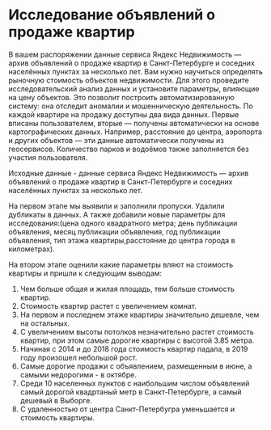 # Исследование объявлений о продаже квартир

В вашем распоряжении данные сервиса Яндекс Недвижимость — архив объявлений о продаже квартир в Санкт-Петербурге и соседних населённых пунктах за несколько лет. Вам нужно научиться определять рыночную стоимость объектов недвижимости. Для этого проведите исследовательский анализ данных и установите параметры, влияющие на цену объектов. Это позволит построить автоматизированную систему: она отследит аномалии и мошенническую деятельность. 
По каждой квартире на продажу доступны два вида данных. Первые вписаны пользователем, вторые — получены автоматически на основе картографических данных. Например, расстояние до центра, аэропорта и других объектов — эти данные автоматически получены из геосервисов. Количество парков и водоёмов также заполняется без участия пользователя.

Исходные данные - данные сервиса Яндекс Недвижимость — архив объявлений о продаже квартир в Санкт-Петербурге и соседних населённых пунктах за несколько лет. 

На первом этапе мы выявили и заполнили пропуски. Удалили дубликаты в данных. А также добавили новые параметры для исследования:(цена одного квадратного метра; день публикации объявления, месяц публикации объявления, год публикации объявления, тип этажа квартиры,расстояние до центра города в километрах).

На втором этапе оценили какие параметры вляют на стоимость квартиры и пришли к следующим выводам:
1) Чем больше общая и жилая площадь, тем больше стоимость квартир.
2) Стоимость квартир растет с увеличением комнат.
3) На первом и последнем этаже квартиры значительно дешевле, чем на остальных.
4) С увеличением высоты потолков незначительно растет стоимость квартир, при этом самые дорогие квартиры с высотой 3.85 метра.
5) Начиная с 2014 и до 2018 года стоимость квартир падала, в 2019 году произошел небольшой рост.
6) Самые дорогие продажи с объявлением, размещенным в июне, а самыми недорогими - в октябре.
7) Cреди 10 населенных пунктов с наибольшим числом объявлений самый дорогой квадртаный метр в Санкт-Петербурге, а самый дешевый в Выборге.
8) C удаленностью от центра Санкт-Петербугра уменьшается и стоимость квартиры.
